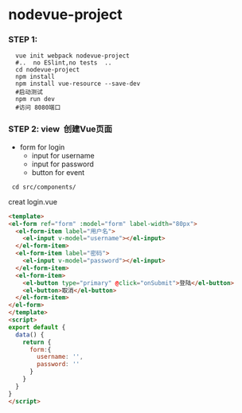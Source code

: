 # nodevue-project
###  STEP 1: 

```
  vue init webpack nodevue-project   
  #..  no ESlint,no tests  ..
  cd nodevue-project
  npm install
  npm install vue-resource --save-dev
  #启动测试  
  npm run dev  
  #访问 8080端口 
```  
###  STEP 2: view  创建Vue页面
 - form for login
   - input for username
   - input for password
   - button for event
```
 cd src/components/
``` 
  creat login.vue 
```html
<template>
<el-form ref="form" :model="form" label-width="80px">
  <el-form-item label="用户名">
    <el-input v-model="username"></el-input>
  </el-form-item>
  <el-form-item label="密码">
    <el-input v-model="password"></el-input>
  </el-form-item>
  <el-form-item>
    <el-button type="primary" @click="onSubmit">登陆</el-button>
    <el-button>取消</el-button>
  </el-form-item>
</el-form>
</template>
<script>
export default {
  data() {
    return {
      form:{
        username: '',
        password: ''
      }
    }
  }
}
</script>
```
